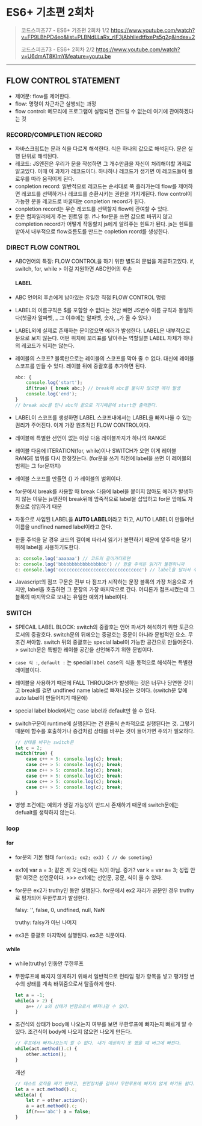 # ES6+ 기초편 2회차

>코드스피츠77 - ES6+ 기초편 2회차 1/2 <https://www.youtube.com/watch?v=FP9LBhPD4eo&list=PLBNdLLaRx_rIF3jAbhliedtfixePs5g2q&index=2>
>
>코드스피츠73 - ES6+ 2회차 2/2 <https://www.youtube.com/watch?v=U6dmAT8KImY&feature=youtu.be>

---------------------------

## FLOW CONTROL STATEMENT

+ 제어문: flow를 제어한다.
+ flow: 명령이 차근차근 실행되는 과정
+ flow control: 메모리에 프로그램이 실행되면 건드릴 수 없는데 여기에 관여하겠다는 것

### RECORD/COMPLETION RECORD

+ 자바스크립트는 문과 식을 다르게 해석한다. 식은 하나의 값으로 해석된다. 문은 실행 단위로 해석된다.
+ 레코드: JS엔진은 우리가 문을 작성하면 그 개수만큼을 자신이 처리해야할 과제로 알고있다. 이때 이 과제가 레코드이다. 하나하나 레코드가 생기면 이 레코드들이 플로우를 따라 움직이게 된다. 
+ conpletion record: 일반적으로 레코드는 순서대로 쭉 흘러가는데 flow를 제어하면 레코드를 선택하거나 레코드를 순환시키는 권한을 가지게된다.  flow control이 가능한 문을 레코드로 바꿀때눈 conpletion record가 된다. 
+ conpletion record는 무슨 레코드를 선택할지 flow에 관여할 수 있다. 
+ 문은 컴파일러에게 주는 힌트일 뿐. if나 for문을 쓰면 값으로 바뀌지 않고 completion record가 어떻게 작동할지 js에게 알려주는 힌트가 된다. js는 힌트를 받아서 내부적으로 flow흐름도를 만드는 copletion rcord를 생성한다.

### DIRECT FLOW CONTROL

+ ABC언어의 특징: FLOW CONTROL을 하기 위한 별도의 문법을 제공하고있다. if, switch, for, while > 이걸 지원하면 ABC언어의 후손

  #### LABEL

+ ABC 언어의 후손에게 남아있는 유일한 직접 FLOW CONTROL 명령

+ LABEL의 이름규칙은 $를 포함할 수 없다는 것만 빼면 JS변수 이름 규칙과 동일하다(첫글자 알파벳, _  그 이후에는 알파벳, 숫자, _가 올 수 있다.)

+ LABEL외에 실제로 존재하는 문이없으면 에러가 발생한다. LABEL은 내부적으로 문으로 보지 않는다. 어떤 위치에 꼬리표를 달아주는 역할일뿐 LABEL 자체가 하나의 레코드가 되지는 않는다. 

+ 레이블의 스코프? 블록만으로는 레이블의 스코프를 막아 줄 수 없다. 대신에 레이블 스코프를 만들 수 있다. 레이블 뒤에 중괄호를 추가하면 된다. 

  ```javascript
  abc: {
      console.log('start');
      if(true) { break abc;} // break에 abc를 붙이지 않으면 에러 발생
      console.log('end');
  }
  // break abc를 만나 abc의 끝으로 가기때문에 start만 출력한다.
  ```

+ LABEL이 스코프를 생성하면 LABEL 스코프내에서는 LABEL을 빠져나올 수 있는 권리가 주어진다. 이게 가장 원초적인 FLOW CONTROL이다. 

+ 레이블에 특별한 선언이 없는 이상 다음 레이블까지가 하나의 RANGE

+ 레이블 다음에 ITERATION(for, while)이나 SWITCH가 오면 이게 레이블 RANGE 범위를 다시 한정짓는다. (for문을 쓰기 직전에 label을 쓰면 이 레이블의 범위는 그 for문까지)

+ 레이블 스코프를 만들면 {} 가 레이블의 범위이다.

+ for문에서 break를 사용할 때 break 다음에 label을 붙이지 않아도 에러가 발생하지 않는 이유는 js엔진이 break뒤에 암죽적으로 label을 삽입하고 for문 앞에도 자동으로 삽입하기 때문

+ 자동으로 사입된 LABEL을 **AUTO LABEL**이라고 하고, AUTO LABEL이 만들어낸 이름을 undfined named label이라고 한다. 

+ 한줄 주석을 달 경우 코드의 길이에 따라서 읽기가 불편하기 때문에 앞주석을 달기위해 label을 사용하기도한다. 

  ```javascript
  a: console.log('aaaaaa') // 코드의 길이가다르면
  b: console.log('bbbbbbbbbbbbbbbbbb') // 한줄 주석은 읽기가 불편하니까
  c: console.log('ccccccccccccccccccccccccccccccc') // label을 달아서 주석대신에
  ```

+ Javascript의 점프 구문은 전부 다 점프가 시작하는 문장 블록의 가장 처음으로 가지만, label을 호출하면 그 문장의 가장 마지막으로 간다. 어디론가 점프시켰는데 그 블록의 마지막으로 보내는 유일한 예외가 label이다. 

### SWITCH

+ SPECAIL LABEL BLOCK: switch의 중괄호는 언어 파서가 해석하기 위한 토큰으로서의 중괄호다. switch문의 뒤에오는 중괄호는 중문이 아니라 문법적인 요소. 무조건 써야함. switch 뒤의 중괄호는 special label이 가능한 공간으로 만들어준다.  > switch문은 특별한 레이블 공간을 선언해주기 위한 문법이다. 
+ `case 식 :`,  `default :` 는 special label. case의 식을 동적으로 해석하는 특별한 레이블이다.  

+ 레이블을 사용하기 때문에 FALL THROUGH가 발생하는 것은 너무나 당연한 것이고 break를 걸면 undfined name lable로 빠져나오는 것이다. (switch문 앞에 auto label이 만들어지기 때문에)

+ special label block에서는 case label과 default만 쓸 수 있다. 

+ switch구문이 runtime에 실행된다는 건 한줄씩 순차적으로 실행된다는 것. 그렇기 때문에 함수를 호출하거나 증감처럼 상태를 바꾸는 것이 들어가면 주의가 필요하다. 

  ```javascript
  // 상태를 바꾸는 switch문
  let c = 2;
  switch(true) {
      case c++ > 5: console.log(c); break;
      case c++ > 5: console.log(c); break;
      case c++ > 5: console.log(c); break;
      case c++ > 5: console.log(c); break;
      case c++ > 5: console.log(c); break;
      case c++ > 5: console.log(c); break;
  }
  ```

+ 병행 조건에는 예외가 생길 가능성이 반드시 존재하기 때문에 switch문에는 defualt를 생략하지 않는다.

### loop

#### for

+ for문의 기본 형태 `for(ex1; ex2; ex3) { // do someting}`

+ ex1에 var a = 3; 같은 게 오는데 얘는 식이 아님. 증거? var k = var a= 3;  성립 안 함!  이것은 선언문이다. >>> ex1에는 선언문, 공문, 식이 올 수 있다.

+ for문은 ex2가 truthy인 동안 실행된다. for문에서 ex2 자리가 공문인 경우 truthy로 평가되어 무한루프가 발생한다. 

  falsy: '', false, 0, undfined, null, NaN 

  truthy: falsy가 아닌 나머지

+ ex3은 중괄호 마지막에 실행된다. ex3은 식문이다.

#### while

+ while(truthy) 인동안 무한루프

+ 무한루프에 빠지지 않게하기 위해서 일반적으로 런타임 평가 항목을 넣고 평가할 변수의 상태를 계속 바꿔줌으로서 탈출하게 한다.

  ```javascript
  let a = -1;
  while(a > 2) {
      a++ // a의 상태가 변함으로서 빠져나갈 수 있다. 
  }
  ```

+ 조건식의 상태가 body에 나오는지 여부를 보면 무한루프에 빠지는지 빠르게 알 수 있다.  조건식이 body에 나오지 않으면 나오게 만든다.

  ```javascript
  // 루프에서 빠져나오는지 알 수 없다. 내가 예상하지 못 했을 떄 버그에 빠진다. 
  while(act.method().c) {
      other.action(); 
  }
  ```

  개선

  ```javascript
  // 테스트 로직을 짜기 편하고, 안전장치를 걸어서 무한루프에 빠지지 않게 하기도 쉽다. 
  let a = act.method().c;
  while(a) {
      let r = other.action();
      a = act.method().c;
      if(r==='abc') a = false; 
  }
  ```

  